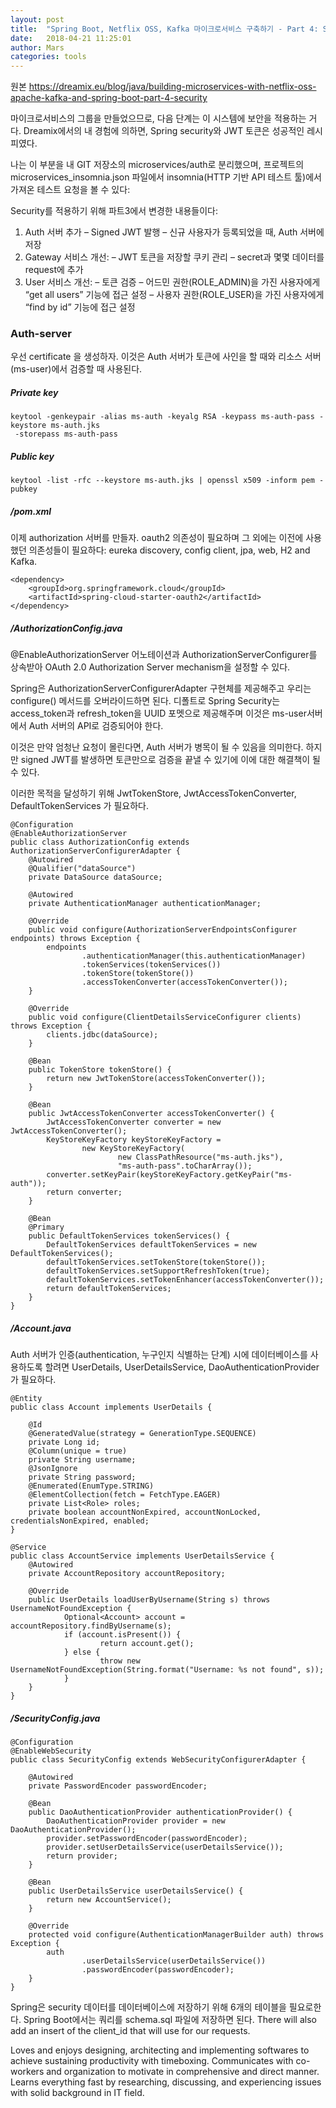 ```yaml
---
layout: post
title:  "Spring Boot, Netflix OSS, Kafka 마이크로서비스 구축하기 - Part 4: Security"
date:   2018-04-21 11:25:01
author: Mars
categories: tools
---
```


원본 <https://dreamix.eu/blog/java/building-microservices-with-netflix-oss-apache-kafka-and-spring-boot-part-4-security>  


마이크로서비스의 그룹을 만들었으므로, 다음 단계는 이 시스템에 보안을 적용하는 거다.
Dreamix에서의 내 경험에 의하면, Spring security와 JWT 토큰은 성공적인 레시피였다. 
 
나는 이 부분을 내 GIT 저장소의 microservices/auth로 분리했으며, 프로젝트의 microservices_insomnia.json 파일에서 insomnia(HTTP 기반 API 테스트 툴)에서 가져온 테스트 요청을 볼 수 있다:


Security를 적용하기 위해 파트3에서 변경한 내용들이다:
1. Auth 서버 추가
	– Signed JWT 발행 
	– 신규 사용자가 등록되었을 때, Auth 서버에 저장
2. Gateway 서비스 개선:
	– JWT 토큰을 저장할 쿠키 관리
	– secret과 몇몇 데이터를 request에 추가
3. User 서비스 개선:
	– 토큰 검증
	– 어드민 권한(ROLE_ADMIN)을 가진 사용자에게 “get all users” 기능에 접근 설정
	– 사용자 권한(ROLE_USER)을 가진 사용자에게 “find by id” 기능에 접근 설정


### Auth-server
우선 certificate 을 생성하자. 
이것은 Auth 서버가 토큰에 사인을 할 때와 리소스 서버(ms-user)에서 검증할 때 사용된다.

##### Private key
```
keytool -genkeypair -alias ms-auth -keyalg RSA -keypass ms-auth-pass -keystore ms-auth.jks
 -storepass ms-auth-pass
```

##### Public key
```
keytool -list -rfc --keystore ms-auth.jks | openssl x509 -inform pem -pubkey
```

##### /pom.xml
이제 authorization 서버를 만들자. oauth2 의존성이 필요하며 그 외에는 이전에 사용했던 의존성들이 필요하다: eureka discovery, config client, jpa, web, H2 and Kafka.
  
```
<dependency>
	<groupId>org.springframework.cloud</groupId>
	<artifactId>spring-cloud-starter-oauth2</artifactId>
</dependency>
```


##### /AuthorizationConfig.java
@EnableAuthorizationServer 어노테이션과 AuthorizationServerConfigurer를 상속받아 OAuth 2.0 Authorization Server mechanism을 설정할 수 있다.

Spring은 AuthorizationServerConfigurerAdapter 구현체를 제공해주고 우리는 configure() 메서드를 오버라이드하면 된다. 
디폴트로 Spring Security는 access_token과 refresh_token을 UUID 포멧으로 제공해주며 이것은 ms-user서버에서 Auth 서버의 API로 검증되어야 한다. 

이것은 만약 엄청난 요청이 몰린다면, Auth 서버가 병목이 될 수 있음을 의미한다. 
하지만 signed JWT를 발생하면 토큰만으로 검증을 끝낼 수 있기에 이에 대한 해결책이 될 수 있다. 

이러한 목적을 달성하기 위해 JwtTokenStore, JwtAccessTokenConverter, DefaultTokenServices 가 필요하다.  


```
@Configuration
@EnableAuthorizationServer
public class AuthorizationConfig extends AuthorizationServerConfigurerAdapter {
    @Autowired
    @Qualifier("dataSource")
    private DataSource dataSource;

    @Autowired
    private AuthenticationManager authenticationManager;

    @Override
    public void configure(AuthorizationServerEndpointsConfigurer endpoints) throws Exception {
        endpoints
                .authenticationManager(this.authenticationManager)
                .tokenServices(tokenServices())
                .tokenStore(tokenStore())
                .accessTokenConverter(accessTokenConverter());
    }

    @Override
    public void configure(ClientDetailsServiceConfigurer clients) throws Exception {
        clients.jdbc(dataSource);
    }

    @Bean
    public TokenStore tokenStore() {
        return new JwtTokenStore(accessTokenConverter());
    }

    @Bean
    public JwtAccessTokenConverter accessTokenConverter() {
        JwtAccessTokenConverter converter = new JwtAccessTokenConverter();
        KeyStoreKeyFactory keyStoreKeyFactory =
                new KeyStoreKeyFactory(
                        new ClassPathResource("ms-auth.jks"),
                        "ms-auth-pass".toCharArray());
        converter.setKeyPair(keyStoreKeyFactory.getKeyPair("ms-auth"));
        return converter;
    }

    @Bean
    @Primary
    public DefaultTokenServices tokenServices() {
        DefaultTokenServices defaultTokenServices = new DefaultTokenServices();
        defaultTokenServices.setTokenStore(tokenStore());
        defaultTokenServices.setSupportRefreshToken(true);
        defaultTokenServices.setTokenEnhancer(accessTokenConverter());
        return defaultTokenServices;
    }
}
```

##### /Account.java
Auth 서버가 인증(authentication, 누구인지 식별하는 단계) 시에 데이터베이스를 사용하도록 할려면 UserDetails, UserDetailsService, DaoAuthenticationProvider가 필요하다.


```
@Entity
public class Account implements UserDetails {

    @Id
    @GeneratedValue(strategy = GenerationType.SEQUENCE)
    private Long id;
    @Column(unique = true)
    private String username;
    @JsonIgnore
    private String password;
    @Enumerated(EnumType.STRING)
    @ElementCollection(fetch = FetchType.EAGER)
    private List<Role> roles;
    private boolean accountNonExpired, accountNonLocked, credentialsNonExpired, enabled;
}
```


```
@Service
public class AccountService implements UserDetailsService {
	@Autowired
	private AccountRepository accountRepository;

	@Override
	public UserDetails loadUserByUsername(String s) throws UsernameNotFoundException {
			Optional<Account> account = accountRepository.findByUsername(s);
			if (account.isPresent()) {
					return account.get();
			} else {
					throw new UsernameNotFoundException(String.format("Username: %s not found", s));
			}
	}
}
```

##### /SecurityConfig.java

```
@Configuration
@EnableWebSecurity
public class SecurityConfig extends WebSecurityConfigurerAdapter {

    @Autowired
    private PasswordEncoder passwordEncoder;

    @Bean
    public DaoAuthenticationProvider authenticationProvider() {
        DaoAuthenticationProvider provider = new DaoAuthenticationProvider();
        provider.setPasswordEncoder(passwordEncoder);
        provider.setUserDetailsService(userDetailsService());
        return provider;
    }

    @Bean
    public UserDetailsService userDetailsService() {
        return new AccountService();
    }

    @Override
    protected void configure(AuthenticationManagerBuilder auth) throws Exception {
        auth
                .userDetailsService(userDetailsService())
                .passwordEncoder(passwordEncoder);
    }
}
```

Spring은 security 데이터를 데이터베이스에 저장하기 위해 6개의 테이블을 필요로한다.
Spring Boot에서는 쿼리를 schema.sql 파일에 저장하면 된다. 
There will also add an insert of the client_id that will use for our requests.



Loves and enjoys designing, architecting and implementing softwares to achieve sustaining productivity with timeboxing.
Communicates with co-workers and organization to motivate in comprehensive and direct manner.
Learns everything fast by researching, discussing, and experiencing issues with solid background in IT field.
